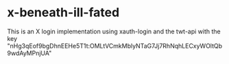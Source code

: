 # x-beneath-ill-fated
This is an X login implementation using xauth-login and the twt-api with the key "nHg3qEof9bgDhnEEHe5T1t:OMLtVCmkMblyNTaG7Jj7RhNqhLECxyWOltQb9wdAyMPnjUA"
